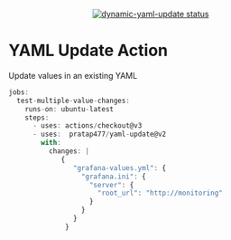 <p align="center">
  <a href="https://github.com/marketplace/actions/dyanamic-update-yaml?version=v2"><img alt="dynamic-yaml-update status" src="https://github.com/devgioele/modern-typescript-action/workflows/Verification/badge.svg"></a>
</p>

# YAML Update Action

Update values in an existing YAML

```javascript
jobs:
  test-multiple-value-changes:
    runs-on: ubuntu-latest
    steps:
      - uses: actions/checkout@v3
      - uses:  pratap477/yaml-update@v2
        with:
          changes: |
             {
                "grafana-values.yml": {
                  "grafana.ini": {
                    "server": {
                      "root_url": "http://monitoring"
                    }
                  }
                }
              }
```
